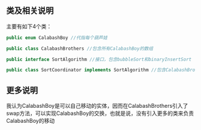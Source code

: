## 类及相关说明

主要有如下4个类：

```java
public enum CalabashBoy //代指每个葫芦娃
```

```java
public class CalabashBrothers //包含所有CalabashBoy的数组
```

```java
public interface SortAlgorithm //接口，包含bubbleSort和binaryInsertSort
```

```java
public class SortCoordinator implements SortAlgorithm //包含CalabashBrothers的对象，并通过CalabashBrothers提供的接口控制每个CalabashBoy位置的改变，通过implements SortAlgorithm实现具体的排序函数
```

## 更多说明

我认为CalabashBoy是可以自己移动的实体，因而在CalabashBrothers引入了swap方法，可以实现CalabashBoy的交换，也就是说，没有引入更多的类来负责CalabashBoy的移动